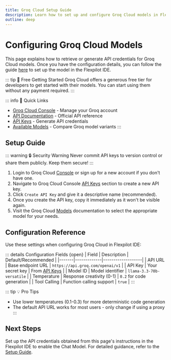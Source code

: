 ```yaml
---
title: Groq Cloud Setup Guide
description: Learn how to set up and configure Groq Cloud models in Flexpilot IDE
outline: deep
---
```


# Configuring Groq Cloud Models

This page explains how to retrieve or generate API credentials for Groq Cloud models. Once you have the configuration details, you can follow the guide [here](/docs/configuration/chat.md#setting-up-your-model) to set up the model in the Flexpilot IDE.

::: tip 🎁 Free Getting Started
Groq Cloud offers a generous free tier for developers to get started with their models. You can start using them without any payment required.
:::

::: info 🔗 Quick Links
- [Groq Cloud Console](https://console.groq.com) - Manage your Groq account
- [API Documentation](https://console.groq.com/docs) - Official API reference
- [API Keys](https://console.groq.com/keys) - Generate API credentials
- [Available Models](https://console.groq.com/docs/models) - Compare Groq model variants
:::

## Setup Guide

::: warning 🔒 Security Warning
Never commit API keys to version control or share them publicly. Keep them secure!
:::

1. Login to Groq Cloud [Console](https://console.groq.com) or sign up for a new account if you don't have one.
2. Navigate to Groq Cloud Console [API Keys](https://console.groq.com/keys) section to create a new API key.
3. Click `Create API Key` and give it a descriptive name (recommended).
4. Once you create the API key, copy it immediately as it won't be visible again.
5. Visit the Groq Cloud [Models](https://console.groq.com/docs/models) documentation to select the appropriate model for your needs.

## Configuration Reference

Use these settings when configuring Groq Cloud in Flexpilot IDE:

::: details Configuration Fields {open}
| Field | Description | Default/Recommended |
|-------|-------------|-------------------|
| API URL | Base endpoint URL | `https://api.groq.com/openai/v1` |
| API Key | Your secret key | From [API Keys](https://console.groq.com/keys) |
| Model ID | Model identifier | `llama-3.3-70b-versatile` |
| Temperature | Response creativity (0-1) | `0.2` for code generation |
| Tool Calling | Function calling support | `true` |
:::

::: tip 💡 Pro Tips
- Use lower temperatures (0.1-0.3) for more deterministic code generation
- The default API URL works for most users - only change if using a proxy
:::

## Next Steps  

Set up the API credentials obtained from this page's instructions in the Flexpilot IDE to enable the Chat Model. For detailed guidance, refer to the [Setup Guide](/docs/configuration/chat.md#setting-up-your-model).